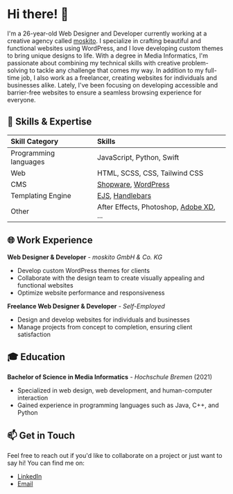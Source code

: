 # Hi there! 👋

I'm a 26-year-old Web Designer and Developer currently working at a creative agency called [moskito](https://moskito.de). I specialize in crafting beautiful and functional websites using WordPress, and I love developing custom themes to bring unique designs to life. With a degree in Media Informatics, I'm passionate about combining my technical skills with creative problem-solving to tackle any challenge that comes my way. In addition to my full-time job, I also work as a freelancer, creating websites for individuals and businesses alike. Lately, I've been focusing on developing accessible and barrier-free websites to ensure a seamless browsing experience for everyone.


## 🚀 Skills & Expertise

| Skill Category        | Skills                                                                    |
|:----------------------|:--------------------------------------------------------------------------|
| Programming languages | JavaScript, Python, Swift                                                 |
| Web                   | HTML, SCSS, CSS, Tailwind CSS                                            |
| CMS                   | [Shopware](https://www.shopware.com/), [WordPress](https://wordpress.com/de/) |
| Templating Engine     | [EJS](https://ejs.co/), [Handlebars](https://handlebarsjs.com/)          |
| Other                 | After Effects, Photoshop, [Adobe XD](https://www.adobe.com/), ...        |

## 🌐 Work Experience

**Web Designer & Developer** - _moskito GmbH & Co. KG_
- Develop custom WordPress themes for clients
- Collaborate with the design team to create visually appealing and functional websites
- Optimize website performance and responsiveness

**Freelance Web Designer & Developer** - _Self-Employed_
- Design and develop websites for individuals and businesses
- Manage projects from concept to completion, ensuring client satisfaction

## 🎓 Education

**Bachelor of Science in Media Informatics** - _Hochschule Bremen_ (2021)
- Specialized in web design, web development, and human-computer interaction
- Gained experience in programming languages such as Java, C++, and Python

## 📫 Get in Touch

Feel free to reach out if you'd like to collaborate on a project or just want to say hi! You can find me on:

- [LinkedIn](https://www.linkedin.com/in/nikolai-lehbrink-100787224/)
- [Email](mailto:mail@nikolailehbr.ink)
